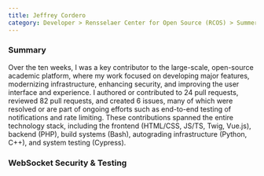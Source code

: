 ```yaml
---
title: Jeffrey Cordero
category: Developer > Rensselaer Center for Open Source (RCOS) > Summer 2025
---
```


### Summary

Over the ten weeks, I was a key contributor to the large-scale, open-source academic platform, where my work focused on developing major features, modernizing infrastructure, enhancing security, and improving the user interface and experience. I authored or contributed to 24 pull requests, reviewed 82 pull requests, and created 6 issues, many of which were resolved or are part of ongoing efforts such as end-to-end testing of notifications and rate limiting. These contributions spanned the entire technology stack, including the frontend (HTML/CSS, JS/TS, Twig, Vue.js), backend (PHP), build systems (Bash), autograding infrastructure (Python, C++), and system testing (Cypress).

### WebSocket Security & Testing
